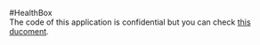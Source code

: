 #HealthBox  
The code of this application is confidential but you can check [this ducoment](https://drive.google.com/file/d/1OTEZrkr_tCr48E0tOPq_HjDTEo0KH5Tq/view?usp=sharing). 
